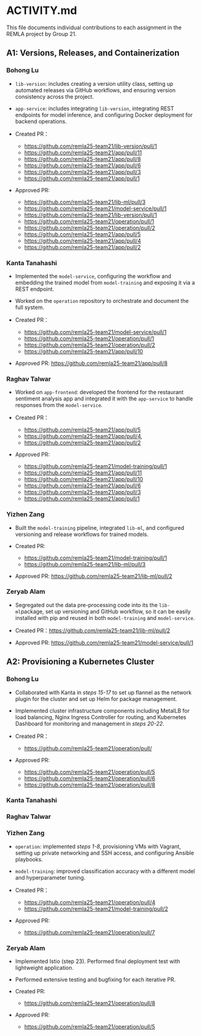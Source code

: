 # ACTIVITY.md

This file documents individual contributions to each assignment in the REMLA project by Group 21. 

## A1: Versions, Releases, and Containerization

### Bohong Lu

- `lib-version`: includes creating a version utility class, setting up automated releases via GitHub workflows, and ensuring version consistency across the project. 
- `app-service`: includes integrating `lib-version`, integrating REST endpoints for model inference, and configuring Docker deployment for backend operations.

- Created PR：
  - https://github.com/remla25-team21/lib-version/pull/1
  - https://github.com/remla25-team21/app/pull/11
  - https://github.com/remla25-team21/app/pull/8
  - https://github.com/remla25-team21/app/pull/6
  - https://github.com/remla25-team21/app/pull/3
  - https://github.com/remla25-team21/app/pull/1
- Approved PR: 
  - https://github.com/remla25-team21/lib-ml/pull/3
  - https://github.com/remla25-team21/model-service/pull/1
  - https://github.com/remla25-team21/lib-version/pull/1
  - https://github.com/remla25-team21/operation/pull/1
  - https://github.com/remla25-team21/operation/pull/2
  - https://github.com/remla25-team21/app/pull/5
  - https://github.com/remla25-team21/app/pull/4
  - https://github.com/remla25-team21/app/pull/2

### Kanta Tanahashi

- Implemented the `model-service`, configuring the workflow and embedding the trained model from `model-training` and exposing it via a REST endpoint.  
- Worked on the `operation` repository to orchestrate and document the full system.

- Created PR：
  - https://github.com/remla25-team21/model-service/pull/1
  - https://github.com/remla25-team21/operation/pull/1
  - https://github.com/remla25-team21/operation/pull/2
  - https://github.com/remla25-team21/app/pull/10
- Approved PR: https://github.com/remla25-team21/app/pull/8

### Raghav Talwar

- Worked on `app-frontend`: developed the frontend for the restaurant sentiment analysis app and integrated it with the `app-service` to handle responses from the `model-service`. 

- Created PR：
  - https://github.com/remla25-team21/app/pull/5
  - https://github.com/remla25-team21/app/pull/4,
  - https://github.com/remla25-team21/app/pull/2
- Approved PR: 
  - https://github.com/remla25-team21/model-training/pull/1
  - https://github.com/remla25-team21/app/pull/11
  - https://github.com/remla25-team21/app/pull/10
  - https://github.com/remla25-team21/app/pull/6
  - https://github.com/remla25-team21/app/pull/3
  - https://github.com/remla25-team21/app/pull/1

### Yizhen Zang

- Built the `model-training` pipeline, integrated `lib-ml`, and configured versioning and release workflows for trained models. 

- Created PR: 
  - https://github.com/remla25-team21/model-training/pull/1
  - https://github.com/remla25-team21/lib-ml/pull/3 
- Approved PR: https://github.com/remla25-team21/lib-ml/pull/2 

### Zeryab Alam

- Segregated out the data pre-processing code into its the `lib-ml`package, set up versioning and GitHub workflow, so it can be easily installed with pip and reused in both `model-training` and `model-service`. 

- Created PR：https://github.com/remla25-team21/lib-ml/pull/2 
- Approved PR: https://github.com/remla25-team21/model-service/pull/1 

## A2: Provisioning a Kubernetes Cluster

### Bohong Lu

- Collaborated with Kanta in *steps 15-17* to set up flannel as the network plugin for the cluster and set up Helm for package management.
- Implemented cluster infrastructure components including MetalLB for load balancing, Nginx Ingress Controller for routing, and Kubernetes Dashboard for monitoring and management in *steps 20-22*.

- Created PR：
  - https://github.com/remla25-team21/operation/pull/
- Approved PR: 
  - https://github.com/remla25-team21/operation/pull/5
  - https://github.com/remla25-team21/operation/pull/6
  - https://github.com/remla25-team21/operation/pull/8

### Kanta Tanahashi

### Raghav Talwar

### Yizhen Zang

- `operation`: implemented *steps 1-8*, provisioning VMs with Vagrant, setting up private networking and SSH access, and configuring Ansible playbooks. 
- `model-training`: improved classification accuracy with a different model and hyperparameter tuning. 

- Created PR：
  - https://github.com/remla25-team21/operation/pull/4 
  - https://github.com/remla25-team21/model-training/pull/2 
- Approved PR: 
  - https://github.com/remla25-team21/operation/pull/7 

### Zeryab Alam

- Implemented Istio (step 23). Performed final deployment test with lightweight application.
- Performed extensive testing and bugfixing for each iterative PR.

- Created PR:
  - https://github.com/remla25-team21/operation/pull/8
 
- Approved PR:
  - https://github.com/remla25-team21/operation/pull/5
